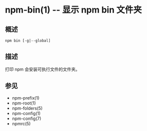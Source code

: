npm-bin(1) -- 显示 npm bin 文件夹
====================================

## 概述

    npm bin [-g|--global]

## 描述

打印 npm 会安装可执行文件的文件夹。

## 参见

* npm-prefix(1)
* npm-root(1)
* npm-folders(5)
* npm-config(1)
* npm-config(7)
* npmrc(5)
